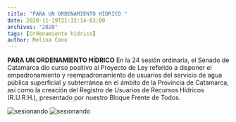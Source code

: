 ```yaml
---
title: "PARA UN ORDENAMIENTO HÍDRICO "
date: 2020-11-19T21:32:14-03:00
archives: "2020"
tags: [Ordenamiento hídrico]
author: Melina Cano
---
```

**PARA UN ORDENAMIENTO HÍDRICO**
En la 24 sesión ordinaria, el Senado de Catamarca dio curso positivo al Proyecto de Ley referido a  disponer el empadronamiento y reempadronamiento de usuarios del servicio de agua pública superficial y subterránea en el ámbito de la Provincia de Catamarca, así como la creación del Registro de Usuarios de Recursos Hídricos (R.U.R.H.), presentado por nuestro Bloque Frente de Todos.

![sesionando](/img/SJ2.jpg "SJ")
![sesionando](/img/zoom5.jpg "sesionando")